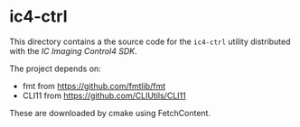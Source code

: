 # ic4-ctrl 

This directory contains a the source code for the `ic4-ctrl` utility distributed with the *IC Imaging Control4 SDK*.

The project depends on:
* fmt from https://github.com/fmtlib/fmt
* CLI11 from  https://github.com/CLIUtils/CLI11

These are downloaded by cmake using FetchContent.
